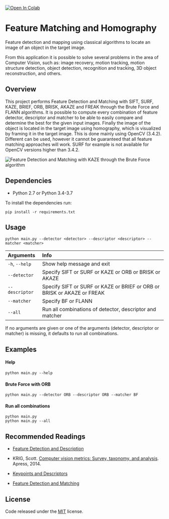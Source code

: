 [![Open In Colab](https://colab.research.google.com/assets/colab-badge.svg)](https://colab.research.google.com/github/daniel1896/feature-matching-and-homography/blob/master/feature-matching-and-homography.ipynb)

# Feature Matching and Homography

[comment]: <> (![GitHub language count]&#40;https://img.shields.io/github/languages/count/whoisraibolt/Feature-Detection-and-Matching&#41;)
[comment]: <> (![GitHub top language]&#40;https://img.shields.io/github/languages/top/whoisraibolt/Feature-Detection-and-Matching&#41;)
[comment]: <> (![GitHub repo size]&#40;https://img.shields.io/github/repo-size/whoisraibolt/Feature-Detection-and-Matching&#41;)
[comment]: <> (![GitHub]&#40;https://img.shields.io/github/license/whoisraibolt/Feature-Detection-and-Matching&#41;)

Feature detection and mapping using classical algorithms to locate an image of an object in the target image.

From this application it is possible to solve several problems in the area of Computer Vision, such as: image recovery, motion tracking, motion structure detection, object detection, recognition and tracking, 3D object reconstruction, and others.

## Overview

This project performs Feature Detection and Matching with SIFT, SURF, KAZE, BRIEF, ORB, BRISK, AKAZE and FREAK through the Brute Force and FLANN algorithms. 
It is possible to compute every combination of feature detector, descriptor and matcher to be able to easily compare and determine the best for the given input images.
Finally the image of the object is located in the target image using homography, which is visualized by framing it in the target image.
This is done mainly using OpenCV (3.4.2). Different can be used, however it cannot be guaranteed that all feature matching approaches will work. SURF for example is not available for OpenCV versions higher than 3.4.2.

![Feature Detection and Matching with KAZE through the Brute Force algorithm](https://raw.githubusercontent.com/daniel1896/Feature-Matching-and-Homography/master/Results/FLANN-with-SURF-SURF.png)

## Dependencies
- Python 2.7 or Python 3.4-3.7

To install the dependencies run:

`pip install -r requirements.txt`

## Usage

`python main.py --detector <detector> --descriptor <descriptor> --matcher <matcher>`

| Arguments     | Info                                                                    |
| :------------ | :---------------------------------------------------------------------- |
| `-h`, `--help`| Show help message and exit                                              |
| `--detector`  | Specify SIFT or SURF or KAZE or ORB or BRISK or AKAZE                   |
| `--descriptor`| Specify SIFT or SURF or KAZE or BRIEF or ORB or BRISK or AKAZE or FREAK |
| `--matcher `  | Specify BF or FLANN                                                     |
| `--all`       | Run all combinations of detector, descriptor and matcher             |

If no arguments are given or one of the arguments (detector, descriptor or matcher) is missing, it defaults to run all combinations.

## Examples

####  Help
`python main.py --help`

#### Brute Force with ORB
`python main.py --detector ORB --descriptor ORB --matcher BF`

#### Run all combinations
`python main.py` </br>
`python main.py --all`

## Recommended Readings
- [Feature Detection and Description](https://github.com/whoisraibolt/Feature-Detection-and-Description "Feature Detection and Description")

- KRIG, Scott. [Computer vision metrics: Survey, taxonomy, and analysis](https://link.springer.com/content/pdf/10.1007%2F978-1-4302-5930-5.pdf "Computer vision metrics: Survey, taxonomy, and analysis"). Apress, 2014.

- [Keypoints and Descriptors](https://www.cs.utah.edu/~srikumar/cv_spring2017_files/Keypoints&Descriptors.pdf "Keypoints and Descriptors")

- [Feature Detection and Matching](https://www.comp.nus.edu.sg/~cs4243/lecture/feature.pdf "Feature Detection and Matching")

## License

Code released under the [MIT](https://github.com/whoisraibolt/Feature-Detection-and-Matching/blob/master/LICENSE "MIT") license.
